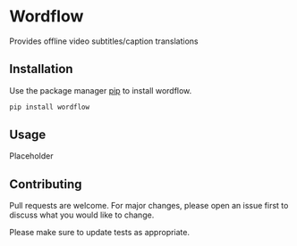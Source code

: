 # Wordflow

Provides offline video subtitles/caption translations

## Installation

Use the package manager [pip](https://pip.pypa.io/en/stable/) to install wordflow.
``` bash
pip install wordflow
```

## Usage

Placeholder

## Contributing
Pull requests are welcome. For major changes, please open an issue first to discuss what you would like to change.

Please make sure to update tests as appropriate.
